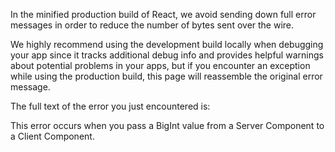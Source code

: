<Intro>

In the minified production build of React, we avoid sending down full error messages in order to reduce the number of bytes sent over the wire.

</Intro>

We highly recommend using the development build locally when debugging your app since it tracks additional debug info and provides helpful warnings about potential problems in your apps, but if you encounter an exception while using the production build, this page will reassemble the original error message.

The full text of the error you just encountered is:

<ErrorDecoder />

This error occurs when you pass a BigInt value from a Server Component to a Client Component.
